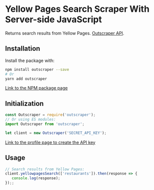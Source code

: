 # Yellow Pages Search Scraper With Server-side JavaScript

Returns search results from Yellow Pages. [Outscraper API](https://app.outscraper.cloud/api-docs#tag/Businesses-and-POI/paths/~1yellowpages-search/get).

## Installation

Install the package with:
```bash
npm install outscraper --save
# Or
yarn add outscraper
```

[Link to the NPM package page](https://www.npmjs.com/package/outscraper)

## Initialization
```js
const Outscraper = require('outscraper');
// Or using ES modules:
import Outscraper from 'outscraper';

let client = new Outscraper('SECRET_API_KEY');

```
[Link to the profile page to create the API key](https://app.outscraper.com/profile)

## Usage

```js
// Search results from Yellow Pages:
client.yellowpagesSearch(['restaurants']).then(response => {
   console.log(response);
});;
```
